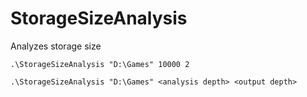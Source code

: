 # StorageSizeAnalysis

Analyzes storage size

    .\StorageSizeAnalysis "D:\Games" 10000 2

    .\StorageSizeAnalysis "D:\Games" <analysis depth> <output depth>
